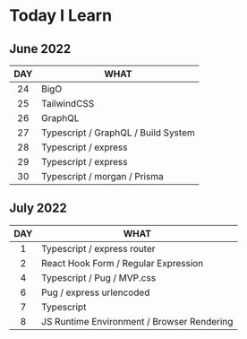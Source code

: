 # Today I Learn

## June 2022

| DAY | WHAT                                |
| :-: | ----------------------------------- |
| 24  | BigO                                |
| 25  | TailwindCSS                         |
| 26  | GraphQL                             |
| 27  | Typescript / GraphQL / Build System |
| 28  | Typescript / express                |
| 29  | Typescript / express                |
| 30  | Typescript / morgan / Prisma        |

## July 2022

| DAY | WHAT                                       |
| :-: | ------------------------------------------ |
|  1  | Typescript / express router                |
|  2  | React Hook Form / Regular Expression       |
|  4  | Typescript / Pug / MVP.css                 |
|  6  | Pug / express urlencoded                   |
|  7  | Typescript                                 |
|  8  | JS Runtime Environment / Browser Rendering |
